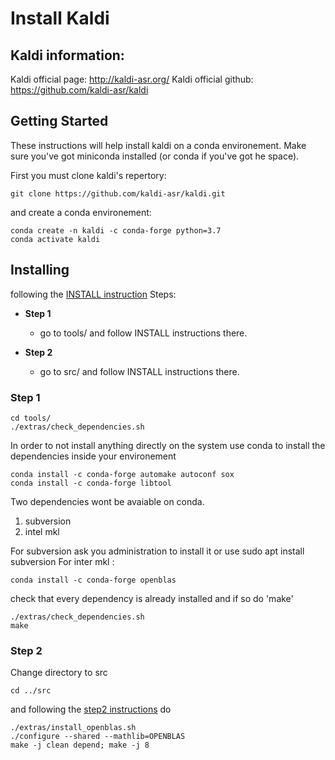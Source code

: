 # Install Kaldi


## Kaldi information: 
Kaldi official page: http://kaldi-asr.org/
Kaldi official github: https://github.com/kaldi-asr/kaldi


## Getting Started
These instructions will help install kaldi on a conda environement. 
Make sure you've got miniconda installed (or conda if you've got he space). 

First you must clone kaldi's repertory:
```
git clone https://github.com/kaldi-asr/kaldi.git
```

 and create a conda environement: 

```
conda create -n kaldi -c conda-forge python=3.7 
conda activate kaldi
```


## Installing
following the [INSTALL instruction](https://github.com/kaldi-asr/kaldi/blob/master/INSTALL)
Steps:   
- **Step 1**
    - go to tools/  and follow INSTALL instructions there.

- **Step 2**
    - go to src/ and follow INSTALL instructions there.


### Step 1 
```
cd tools/
./extras/check_dependencies.sh 
```

In order to not install anything directly on the system use conda to install the dependencies inside your environement

```
conda install -c conda-forge automake autoconf sox
conda install -c conda-forge libtool 
```
Two dependencies wont be avaiable on conda. 
1) subversion 
2) intel mkl 

For subversion ask you administration to install it or use sudo apt install subversion
For inter mkl : 
```
conda install -c conda-forge openblas
```

check that every dependency is already installed and if so do 'make'
```
./extras/check_dependencies.sh 
make
```
### Step 2 

Change directory to src 
```
cd ../src
```
and following the  [step2 instructions](https://github.com/kaldi-asr/kaldi/blob/master/src/INSTALL)
do

```
./extras/install_openblas.sh
./configure --shared --mathlib=OPENBLAS
make -j clean depend; make -j 8 
```

